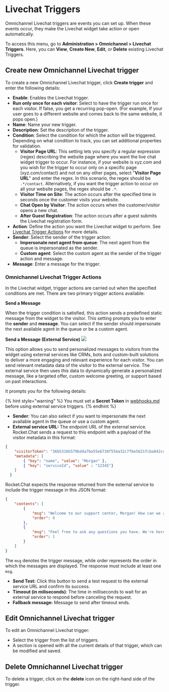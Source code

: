 # Livechat Triggers

Omnichannel Livechat triggers are events you can set up. When these events occur, they make the Livechat widget take action or open automatically.

To access this menu, go to **Administration > Omnichannel > Livechat Triggers**. Here, you can **View**, **Create New**, **Edit**, or **Delete** existing Livechat Triggers.

## Create new Omnichannel Livechat trigger

To create a new Omnichannel Livechat trigger, click **Create trigger** and enter the following details:

* **Enable**: Enables the Livechat trigger.
* **Run only once for each visitor**: Select to have the trigger run once for each visitor. If false, you get a recurring pop-open. (For example, If your user goes to a different website and comes back to the same website, it pops open.)
* **Name**: Name your new trigger.
* **Description**: Set the description of the trigger.
* **Condition**: Select the condition for which the action will be triggered. Depending on what condition to track, you can set additional properties for validation.
  * **Visitor Page URL**: This setting lets you specify a regular expression (regex) describing the website page where you want the live chat widget trigger to occur. For instance, if your website is xyz.com and you wish for the trigger to occur only on a specific page (xyz.com/contact) and not on any other pages, select "**Visitor Page URL**" and enter the regex. In this scenario, the regex should be `.*/contact`_._ Alternatively, if you want the trigger action to occur on all your website pages, the regex should be `.*`.
  * **Visitor Time on Site**: The action occurs after the specified time in seconds once the customer visits your website.
  * **Chat Open by Visitor**: The action occurs when the customer/visitor opens a new chat.
  * **After Guest Registration**: The action occurs after a guest submits the Livechat registration form.
* **Action**: Define the action you want the Livechat widget to perform.  See [Livechat Trigger Actions](livechat-triggers.md#omnichannel-livechat-trigger-actions) for more details.
* **Sender**: Select the sender of the trigger action:
  * **Impersonate next agent from queue**: The next agent from the queue is impersonated as the sender.
  * **Custom agent**: Select the custom agent as the sender of the trigger action and message.
* **Message**: Enter a message for the trigger.

### Omnichannel Livechat Trigger Actions&#x20;

In the Livechat widget, trigger actions are carried out when the specified conditions are met. There are two primary trigger actions available:

**Send a Message**

When the trigger condition is satisfied, this action sends a predefined static message from the widget to the visitor. This setting prompts you to enter the **sender** and **message**. You can select if the sender should impersonate the next available agent in the queue or be a custom agent.

**Send a Message (External Service)** ![](../../.gitbook/assets/Premium.svg)

This option allows you to send personalized messages to visitors from the widget using external services like CRMs, bots and custom-built solutions to deliver a more engaging and relevant experience for each visitor.  You can send relevant metadata data of the visitor to the external service. The external service then uses this data to dynamically generate a personalized message, like a targeted offer, custom welcome greeting, or support based on past interactions.

It prompts you for the following details:

{% hint style="warning" %}
You must set a **Secret Token** in [webhooks.md](webhooks.md "mention") before using external service triggers.&#x20;
{% endhint %}

* **Sender**: You can also select if you want to impersonate the next available agent in the queue or use a custom agent.
* **External service URL:** The endpoint URL of the external service. Rocket.Chat sends a request to this endpoint with a payload of the visitor metadata in this format:

```json
{
    "visitorToken": "36b5316b579bd4a7ba55e6738f554a32c7fbe5621fcba842cd08aca2b7986d92",
    "metadata": [
        { "key": "name", "value": "Morgan" },
        { "key": "serviceId", "value" : "12345"}
    ]
  }

```

Rocket.Chat expects the response returned from the external service to include the trigger message in this JSON format:

```json
{
    "contents": [
        {
            "msg": "Welcome to our support center, Morgan! How can we assist you today?",
            "order": 0
        },
        {
            "msg": "Feel free to ask any questions you have. We're here to help!",
            "order": 1
        }
    ]
}
```

The `msg`  denotes the trigger message, while order represents the order in which the messages are displayed. The response must include at least one `msg`.&#x20;

* **Send Test:** Click this button to send a test request to the external service URL and confirm its success.
* **Timeout (in miliseconds)**: The time in milliseconds to wait for an external service to respond before canceling the request.
* **Fallback message:** Message to send after timeout ends.

## Edit Omnichannel Livechat trigger

To edit an Omnichannel Livechat trigger:

* Select the trigger from the list of triggers.
* A section is opened with all the current details of that trigger, which can be modified and saved.

## Delete Omnichannel Livechat trigger

To delete a trigger, click on the **delete** icon on the right-hand side of the trigger.
